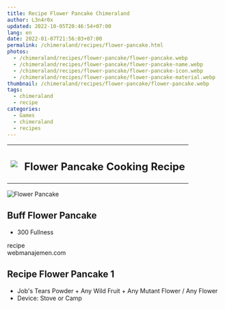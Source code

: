 ```yaml
---
title: Recipe Flower Pancake Chimeraland
author: L3n4r0x
updated: 2022-10-05T20:46:54+07:00
lang: en
date: 2022-01-07T21:56:03+07:00
permalink: /chimeraland/recipes/flower-pancake.html
photos:
  - /chimeraland/recipes/flower-pancake/flower-pancake.webp
  - /chimeraland/recipes/flower-pancake/flower-pancake-name.webp
  - /chimeraland/recipes/flower-pancake/flower-pancake-icon.webp
  - /chimeraland/recipes/flower-pancake/flower-pancake-material.webp
thumbnail: /chimeraland/recipes/flower-pancake/flower-pancake.webp
tags:
  - chimeraland
  - recipe
categories:
  - Games
  - chimeraland
  - recipes
---
```


<section id="bootstrap-wrapper">
  <link
    rel="stylesheet"
    href="https://rawcdn.githack.com/dimaslanjaka/Web-Manajemen/0c3b5aa1813bd4abcd2c11bf3e37928b15c28664/css/bootstrap-5-3-0-alpha3-wrapper.css"
  />
  <div class="row mb-2">
    <div class="col-md-12 mb-2">
      <table class="table" id="post-info">
        <tbody>
          <tr>
            <td>
              <img
                class="d-inline-block me-2"
                src="/chimeraland/recipes/flower-pancake/flower-pancake-icon.webp"
                width="auto"
                height="auto"
              />
            </td>
            <td><h1 class="fs-5">Flower Pancake Cooking Recipe</h1></td>
          </tr>
        </tbody>
      </table>
    </div>
  </div>
  <div class="card mb-2 bg-dark text-light">
    <div class="row g-0">
      <div class="col-sm-4 position-relative mb-2">
        <img
          src="/chimeraland/recipes/flower-pancake/flower-pancake-material.webp"
          class="card-img fit-cover w-100 h-100"
          alt="Flower Pancake"
          data-fancybox="true"
        />
      </div>
      <div class="col-sm-8 mb-2">
        <div class="card-body">
          <h2 class="card-title fs-5">Buff Flower Pancake</h2>
          <div class="card-text">
            <ul>
              <li>300 Fullness</li>
            </ul>
          </div>
          <span class="badge rounded-pill bg-dark text-white">recipe</span>
        </div>
        <div class="card-footer text-end text-muted">webmanajemen.com</div>
      </div>
    </div>
  </div>
  <div class="row mb-2">
    <div class="col-12 col-lg-6 recipe-item mb-2">
      <div class="card">
        <div class="card-body">
          <h2 class="card-title fs-5">Recipe Flower Pancake 1</h2>
          <div class="card-text">
            <ul>
              <li>
                Job&#x27;s Tears Powder<span> + </span>Any Wild Fruit<span>
                  + </span
                >Any Mutant Flower<span> / </span>Any Flower
              </li>
              <li>Device: Stove or Camp</li>
            </ul>
          </div>
        </div>
      </div>
    </div>
  </div>
</section>